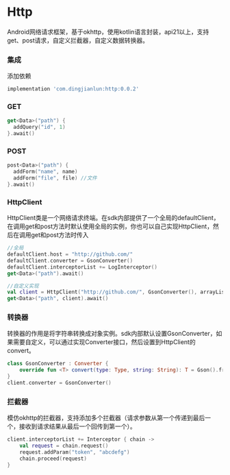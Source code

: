 # Http

Android网络请求框架，基于okhttp，使用kotlin语言封装，api21以上，支持get、post请求，自定义拦截器，自定义数据转换器。

### 集成
添加依赖
```gradle
implementation 'com.dingjianlun:http:0.0.2'
```

### GET
```kotlin
get<Data>("path") {
  addQuery("id", 1)
}.await()
```

### POST
```kotlin
post<Data>("path") {
  addForm("name", name)
  addForm("file", file) //文件
}.await()
```

### HttpClient
HttpClient类是一个网络请求终端。在sdk内部提供了一个全局的defaultClient，在调用get和post方法时默认使用全局的实例，你也可以自己实现HttpClient，然后在调用get和post方法时传入
```kotlin
//全局
defaultClient.host = "http://github.com/"
defaultClient.converter = GsonConverter()
defaultClient.interceptorList += LogInterceptor()
get<Data>("path").await()

//自定义实现
val client = HttpClient("http://github.com/", GsonConverter(), arrayListOf(LogInterceptor()))
get<Data>("path", client).await()
```

### 转换器
转换器的作用是将字符串转换成对象实例。sdk内部默认设置GsonConverter，如果需要自定义，可以通过实现Converter接口，然后设置到HttpClient的convert。
```kotlin
class GsonConverter : Converter {
    override fun <T> convert(type: Type, string: String): T = Gson().fromJson(string, type)
}
client.converter = GsonConverter()
```
### 拦截器
模仿okhttp的拦截器，支持添加多个拦截器（请求参数从第一个传递到最后一个，接收到请求结果从最后一个回传到第一个）。
```kotlin
client.interceptorList += Interceptor { chain ->
    val request = chain.request()
    request.addParam("token", "abcdefg")
    chain.proceed(request)
}
```